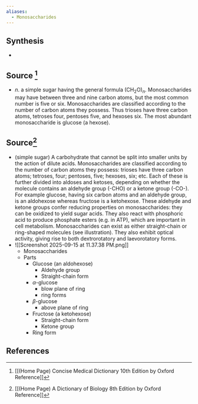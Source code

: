 ```yaml
---
aliases:
  - Monosaccharides
---
```

## Synthesis
- 
## Source [^1]
- $n$. a simple sugar having the general formula $\left(\mathrm{CH}_{2} \mathrm{O}\right)_{n}$. Monosaccharides may have between three and nine carbon atoms, but the most common number is five or six. Monosaccharides are classified according to the number of carbon atoms they possess. Thus trioses have three carbon atoms, tetroses four, pentoses five, and hexoses six. The most abundant monosaccharide is glucose (a hexose).
## Source[^2]
- (simple sugar) A carbohydrate that cannot be split into smaller units by the action of dilute acids. Monosaccharides are classified according to the number of carbon atoms they possess: trioses have three carbon atoms; tetroses, four; pentoses, five; hexoses, six; etc. Each of these is further divided into aldoses and ketoses, depending on whether the molecule contains an aldehyde group (-CHO) or a ketone group (-CO-). For example glucose, having six carbon atoms and an aldehyde group, is an aldohexose whereas fructose is a ketohexose. These aldehyde and ketone groups confer reducing properties on monosaccharides: they can be oxidized to yield sugar acids. They also react with phosphoric acid to produce phosphate esters (e.g. in ATP), which are important in cell metabolism. Monosaccharides can exist as either straight-chain or ring-shaped molecules (see illustration). They also exhibit optical activity, giving rise to both dextrorotatory and laevorotatory forms.
- ![[Screenshot 2025-09-15 at 11.37.38 PM.png]]
	- Monosaccharides
	- Parts
		- Glucose (an aldohexose)
			- Aldehyde group
			- Straight-chain form
		- $\alpha\text{-glucose}$
			- blow plane of ring
			- ring forms
		- $\beta\text{-glucose}$
			- above plane of ring
		- Fructose (a ketohexose)
			- Straight-chain form
			- Ketone group
		- Ring form
## References

[^1]: [[(Home Page) Concise Medical Dictionary 10th Edition by Oxford Reference]]
[^2]: [[(Home Page) A Dictionary of Biology 8th Edition by Oxford Reference]]